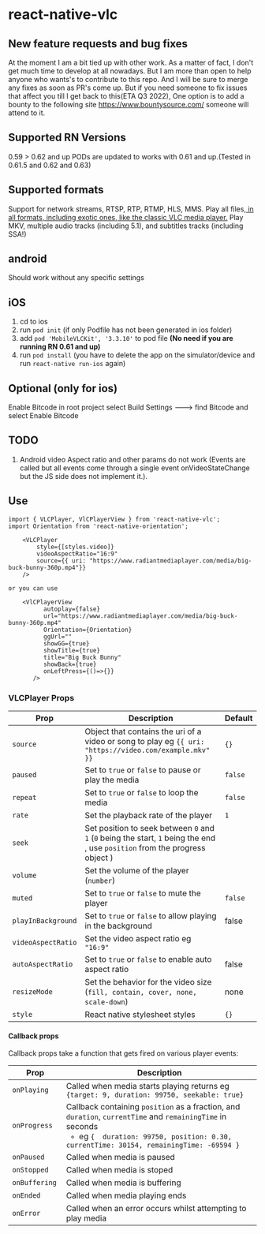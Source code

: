 # react-native-vlc

## New feature requests and bug fixes 

At the moment I am a bit tied up with other work. As a matter of fact, I don't get much time to develop at all nowadays. But I am more than open to help anyone who wants's to contribute to this repo. And I will be sure to merge any fixes as soon as PR's come up. But if you need someone to fix issues that affect you till I get back to this(ETA Q3 2022), One option is to add a bounty to the following site https://www.bountysource.com/ someone will attend to it.




## Supported RN Versions

0.59 > 0.62 and up
PODs are updated to works with 0.61 and up.(Tested in 0.61.5 and 0.62 and 0.63)

## Supported formats

Support for network streams, RTSP, RTP, RTMP, HLS, MMS.
Play all files,[ in all formats, including exotic ones, like the classic VLC media player.](#-More-formats)
Play MKV, multiple audio tracks (including 5.1), and subtitles tracks (including SSA!)

## android

Should work without any specific settings

## iOS

1. cd to ios
2. run `pod init` (if only Podfile has not been generated in ios folder)
3. add `pod 'MobileVLCKit', '3.3.10'` to pod file **(No need if you are running RN 0.61 and up)** 
4. run `pod install` (you have to delete the app on the simulator/device and run `react-native run-ios` again)

## Optional (only for ios)

Enable Bitcode
in root project select Build Settings ---> find Bitcode and select Enable Bitcode

## TODO

1. Android video Aspect ratio and other params do not work (Events are called but all events come through a single event onVideoStateChange but the JS side does not implement it.).

## Use

```
import { VLCPlayer, VlCPlayerView } from 'react-native-vlc';
import Orientation from 'react-native-orientation';

    <VLCPlayer
        style={[styles.video]}
        videoAspectRatio="16:9"
        source={{ uri: "https://www.radiantmediaplayer.com/media/big-buck-bunny-360p.mp4"}}
    />

or you can use

    <VlCPlayerView
          autoplay={false}
          url="https://www.radiantmediaplayer.com/media/big-buck-bunny-360p.mp4"
          Orientation={Orientation}
          ggUrl=""
          showGG={true}
          showTitle={true}
          title="Big Buck Bunny"
          showBack={true}
          onLeftPress={()=>{}}
       />
```

### VLCPlayer Props

Prop | Description | Default
---- | ----------- | -------
`source` | Object that contains the uri of a video or song to play eg `{{ uri: "https://video.com/example.mkv" }}` | `{}`
`paused` | Set to `true` or `false` to pause or play the media | `false`
`repeat` | Set to `true` or `false` to loop the media | `false`
`rate` | Set the playback rate of the player| `1`
`seek` | Set position to seek between `0` and `1` (`0` being the start, `1` being the end , use `position` from the progress object )
`volume` | Set the volume of the player (`number`)
`muted` | Set to `true` or `false` to mute the player |  `false`
`playInBackground` | Set to `true` or `false` to allow playing in the background | false
`videoAspectRatio ` | Set the video aspect ratio eg `"16:9"`
`autoAspectRatio` | Set to `true` or `false` to enable auto aspect ratio | false
`resizeMode` | Set the behavior for the video size (`fill, contain, cover, none, scale-down`) | none
`style` | React native stylesheet styles| `{}`

#### Callback props

Callback props take a function that gets fired on various player events:

Prop | Description
---- | -----------
`onPlaying` | Called when media starts playing returns eg `{target: 9, duration: 99750, seekable: true}`
`onProgress` | Callback containing `position` as a fraction, and `duration`, `currentTime` and `remainingTime` in seconds <br />&nbsp; ◦ &nbsp;eg `{  duration: 99750, position: 0.30, currentTime: 30154, remainingTime: -69594 }`
`onPaused` | Called when media is paused
`onStopped ` | Called when media is stoped
`onBuffering ` | Called when media is buffering
`onEnded` | Called when media playing ends
`onError` | Called when an error occurs whilst attempting to play media
